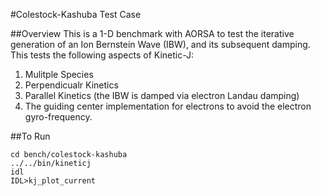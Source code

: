 #Colestock-Kashuba Test Case

##Overview
This is a 1-D benchmark with AORSA to test the iterative generation of an Ion Bernstein Wave (IBW), and its subsequent damping. This tests the following aspects of Kinetic-J:

1. Mulitple Species
2. Perpendicualr Kinetics
3. Parallel Kinetics (the IBW is damped via electron Landau damping)
4. The guiding center implementation for electrons to avoid the electron gyro-frequency.

##To Run
```
cd bench/colestock-kashuba
../../bin/kineticj
idl
IDL>kj_plot_current
```
